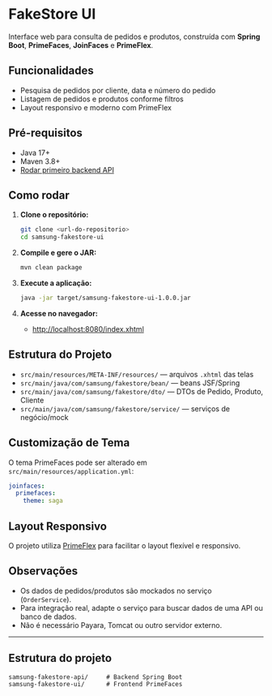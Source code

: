 # FakeStore UI

Interface web para consulta de pedidos e produtos, construída com **Spring Boot**, **PrimeFaces**, **JoinFaces** e **PrimeFlex**.

## Funcionalidades

- Pesquisa de pedidos por cliente, data e número do pedido
- Listagem de pedidos e produtos conforme filtros
- Layout responsivo e moderno com PrimeFlex

## Pré-requisitos

- Java 17+
- Maven 3.8+
- [Rodar primeiro backend API](https://github.com/tiag188/samsung-fakestore-api)

## Como rodar

1. **Clone o repositório:**

   ```sh
   git clone <url-do-repositorio>
   cd samsung-fakestore-ui
   ```

2. **Compile e gere o JAR:**

   ```sh
   mvn clean package
   ```

3. **Execute a aplicação:**

   ```sh
   java -jar target/samsung-fakestore-ui-1.0.0.jar
   ```

4. **Acesse no navegador:**
   - [http://localhost:8080/index.xhtml](http://localhost:8080/index.xhtml)

## Estrutura do Projeto

- `src/main/resources/META-INF/resources/` — arquivos `.xhtml` das telas
- `src/main/java/com/samsung/fakestore/bean/` — beans JSF/Spring
- `src/main/java/com/samsung/fakestore/dto/` — DTOs de Pedido, Produto, Cliente
- `src/main/java/com/samsung/fakestore/service/` — serviços de negócio/mock

## Customização de Tema

O tema PrimeFaces pode ser alterado em `src/main/resources/application.yml`:

```yaml
joinfaces:
  primefaces:
    theme: saga
```

## Layout Responsivo

O projeto utiliza [PrimeFlex](https://www.primefaces.org/primeflex/) para facilitar o layout flexível e responsivo.

## Observações

- Os dados de pedidos/produtos são mockados no serviço (`OrderService`).
- Para integração real, adapte o serviço para buscar dados de uma API ou banco de dados.
- Não é necessário Payara, Tomcat ou outro servidor externo.

---

## Estrutura do projeto

```
samsung-fakestore-api/     # Backend Spring Boot
samsung-fakestore-ui/      # Frontend PrimeFaces
```

